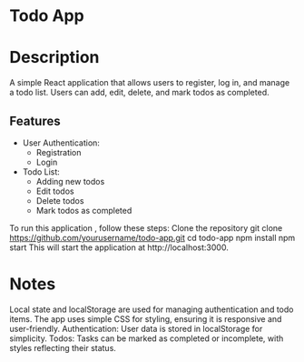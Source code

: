 # Todo App

# Description
A simple React application that allows users to register, log in, and manage a todo list. Users can add, edit, delete, and mark todos as completed.

## Features
- User Authentication:
  - Registration
  - Login
- Todo List:
  - Adding new todos
  - Edit todos
  - Delete todos
  - Mark todos as completed

To run this application , follow these steps:
Clone the repository
git clone https://github.com/yourusername/todo-app.git
cd todo-app
npm install
npm start
This will start the application at http://localhost:3000.

# Notes
Local state and localStorage are used for managing authentication and todo items.
The app uses simple CSS for styling, ensuring it is responsive and user-friendly.
Authentication: User data is stored in localStorage for simplicity.
Todos: Tasks can be marked as completed or incomplete, with styles reflecting their status.

 
 

